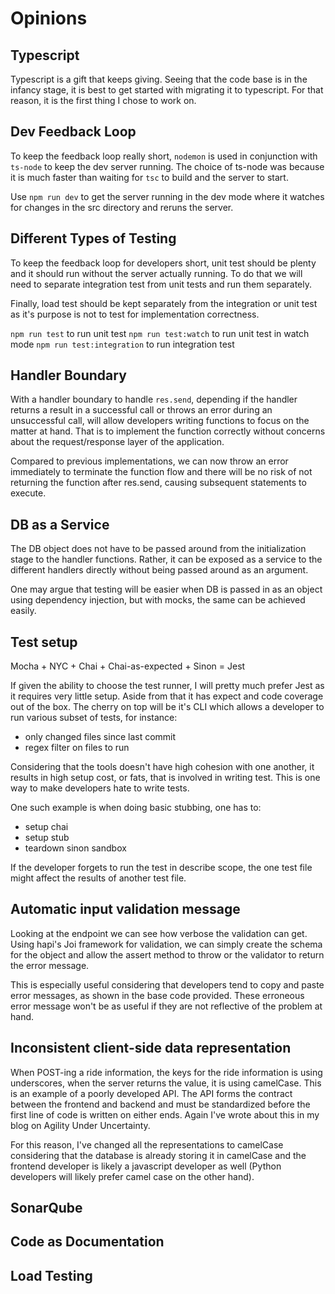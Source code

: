 # Opinions

## Typescript

Typescript is a gift that keeps giving. Seeing that the code base is in the infancy stage, it is best to get started with migrating it to typescript. For that reason, it is the first thing I chose to work on.

## Dev Feedback Loop

To keep the feedback loop really short, `nodemon` is used in conjunction with `ts-node` to keep the dev server running. The choice of ts-node was because it is much faster than waiting for `tsc` to build and the server to start.

Use `npm run dev` to get the server running in the dev mode where it watches for changes in the src directory and reruns the server.

## Different Types of Testing

To keep the feedback loop for developers short, unit test should be plenty and it should run without the server actually running. To do that we will need to separate integration test from unit tests and run them separately.

Finally, load test should be kept separately from the integration or unit test as it's purpose is not to test for implementation correctness.

`npm run test` to run unit test
`npm run test:watch` to run unit test in watch mode
`npm run test:integration` to run integration test

## Handler Boundary

With a handler boundary to handle `res.send`, depending if the handler returns a result in a successful call or throws an error during an unsuccessful call, will allow developers writing functions to focus on the matter at hand. That is to implement the function correctly without concerns about the request/response layer of the application.

Compared to previous implementations, we can now throw an error immediately to terminate the function flow and there will be no risk of not returning the function after res.send, causing subsequent statements to execute.

## DB as a Service

The DB object does not have to be passed around from the initialization stage to the handler functions. Rather, it can be exposed as a service to the different handlers directly without being passed around as an argument.

One may argue that testing will be easier when DB is passed in as an object using dependency injection, but with mocks, the same can be achieved easily.

## Test setup

Mocha + NYC + Chai + Chai-as-expected + Sinon = Jest

If given the ability to choose the test runner, I will pretty much prefer Jest as it requires very little setup. Aside from that it has expect and code coverage out of the box. The cherry on top will be it's CLI which allows a developer to run various subset of tests, for instance:

- only changed files since last commit
- regex filter on files to run

Considering that the tools doesn't have high cohesion with one another, it results in high setup cost, or fats, that is involved in writing test. This is one way to make developers hate to write tests.

One such example is when doing basic stubbing, one has to:

- setup chai
- setup stub
- teardown sinon sandbox

If the developer forgets to run the test in describe scope, the one test file might affect the results of another test file.

## Automatic input validation message

Looking at the endpoint we can see how verbose the validation can get. Using hapi's Joi framework for validation, we can simply create the schema for the object and allow the assert method to throw or the validator to return the error message.

This is especially useful considering that developers tend to copy and paste error messages, as shown in the base code provided. These erroneous error message won't be as useful if they are not reflective of the problem at hand.

## Inconsistent client-side data representation

When POST-ing a ride information, the keys for the ride information is using underscores, when the server returns the value, it is using camelCase. This is an example of a poorly developed API. The API forms the contract between the frontend and backend and must be standardized before the first line of code is written on either ends. Again I've wrote about this in my blog on Agility Under Uncertainty.

For this reason, I've changed all the representations to camelCase considering that the database is already storing it in camelCase and the frontend developer is likely a javascript developer as well (Python developers will likely prefer camel case on the other hand).

## SonarQube

## Code as Documentation

## Load Testing
